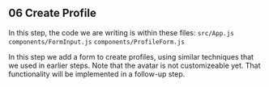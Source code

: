 ## 06 Create Profile

In this step, the code we are writing is within these files:
`src/App.js`
`components/FormInput.js`
`components/ProfileForm.js`

In this step we add a form to create profiles, using
similar techniques that we used in earlier steps.
Note that the avatar is not customizeable yet.
That functionality will be implemented in a
follow-up step.
